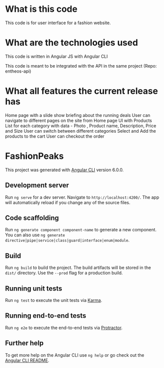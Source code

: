 # What is this code

This code is for user interface for a fashion website. 

# What are the technologies used

This code is written in Angular JS with Angular CLI

This code is meant to be integrated with the API in the same project (Repo: entheos-api)

# What all features the current release has

Home page with a slide show briefing about the running deals User can navigate to different pages on the site from Home page UI with Products List for each category with data - Photo , Product name, Description, Price and Size User can switch between different categories Select and Add the products to the cart User can checkout the order


# FashionPeaks

This project was generated with [Angular CLI](https://github.com/angular/angular-cli) version 6.0.0.

## Development server

Run `ng serve` for a dev server. Navigate to `http://localhost:4200/`. The app will automatically reload if you change any of the source files.

## Code scaffolding

Run `ng generate component component-name` to generate a new component. You can also use `ng generate directive|pipe|service|class|guard|interface|enum|module`.

## Build

Run `ng build` to build the project. The build artifacts will be stored in the `dist/` directory. Use the `--prod` flag for a production build.

## Running unit tests

Run `ng test` to execute the unit tests via [Karma](https://karma-runner.github.io).

## Running end-to-end tests

Run `ng e2e` to execute the end-to-end tests via [Protractor](http://www.protractortest.org/).

## Further help

To get more help on the Angular CLI use `ng help` or go check out the [Angular CLI README](https://github.com/angular/angular-cli/blob/master/README.md).
